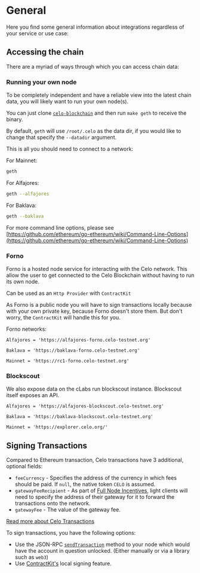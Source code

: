 # General

Here you find some general information about integrations regardless of your service or use case:

## Accessing the chain

There are a myriad of ways through which you can access chain data:

### Running your own node

To be completely independent and have a reliable view into the latest chain data, you will likely want to run your own node\(s\).

You can just clone [`celo-blockchain`](https://github.com/celo-org/celo-blockchain) and then run `make geth` to receive the binary.

By default, `geth` will use `/root/.celo` as the data dir, if you would like to change that specify the `--datadir` argument.

This is all you should need to connect to a network:

For Mainnet:

```bash
geth
```

For Alfajores:

```bash
geth --alfajores
```

For Baklava:

```bash
geth --baklava
```

For more command line options, please see [https://github.com/ethereum/go-ethereum/wiki/Command-Line-Options](https://github.com/ethereum/go-ethereum/wiki/Command-Line-Options)

### Forno

Forno is a hosted node service for interacting with the Celo network. This allow the user to get connected to the Celo Blockchain without having to run its own node.

Can be used as an `Http Provider` with `ContractKit`

As Forno is a public node you will have to sign transactions locally because with your own private key, because Forno doesn't store them. But don't worry, the `ContractKit` will handle this for you.

Forno networks:

```text
Alfajores = 'https://alfajores-forno.celo-testnet.org'

Baklava = 'https://baklava-forno.celo-testnet.org'

Mainnet = 'https://rc1-forno.celo-testnet.org'
```

### Blockscout

We also expose data on the cLabs run blockscout instance. Blockscout itself exposes an API.

```text
Alfajores = 'https://alfajores-blockscout.celo-testnet.org'

Baklava = 'https://baklava-blockscout.celo-testnet.org'

Mainnet = 'https://explorer.celo.org/'
```

## Signing Transactions

Compared to Ethereum transaction, Celo transactions have 3 additional, optional fields:

* `feeCurrency` - Specifies the address of the currency in which fees should be paid. If `null`, the native token `CELO` is assumed.
* `gatewayFeeRecipient` - As part of [Full Node Incentives](../../celo-codebase/protocol/transactions/full-node-incentives.md), light clients will need to specify the address of their gateway for it to forward the transactions onto the network.
* `gatewayFee` - The value of the gateway fee.

[Read more about Celo Transactions](../../celo-codebase/protocol/transactions/)

To sign transactions, you have the following options:

* Use the JSON-RPC [`sendTransaction`](https://github.com/ethereum/wiki/wiki/JSON-RPC#eth_sendtransaction) method to your node which would have the account in question unlocked. \(Either manually or via a library such as `web3`\)
* Use [ContractKit's](../contractkit/) local signing feature.

